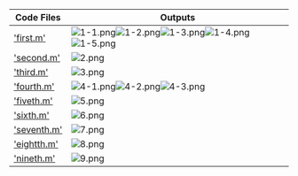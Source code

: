 | Code Files | Outputs |
|------------|---------|
|['first.m'](./Codes/first.m)|![1-1.png](./Outputs/1-1.png)![1-2.png](./Outputs/1-2.png)![1-3.png](./Outputs/1-3.png)![1-4.png](./Outputs/1-4.png)![1-5.png](./Outputs/1-5.png)|
|['second.m'](./Codes/second.m)|![2.png](./Outputs/2.png)|
|['third.m'](./Codes/third.m)|![3.png](./Outputs/3.png)|
|['fourth.m'](./Codes/fourth.m)|![4-1.png](./Outputs/4-1.png)![4-2.png](./Outputs/4-2.png)![4-3.png](./Outputs/4-3.png)|
|['fiveth.m'](./Codes/fiveth.m)|![5.png](./Outputs/5.png)|
|['sixth.m'](./Codes/sixth.m)|![6.png](./Outputs/6.png)|
|['seventh.m'](./Codes/seventh.m)|![7.png](./Outputs/7.png)|
|['eightth.m'](./Codes/eightth.m)|![8.png](./Outputs/8.png)|
|['nineth.m'](./Codes/nineth.m)|![9.png](./Outputs/9.png)|


